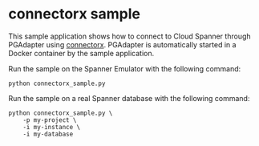 # connectorx sample

This sample application shows how to connect to Cloud Spanner through PGAdapter using
[connectorx](https://sfu-db.github.io/connector-x/intro.html).
PGAdapter is automatically started in a Docker container by the sample application.

Run the sample on the Spanner Emulator with the following command:

```shell
python connectorx_sample.py
```

Run the sample on a real Spanner database with the following command:

```shell
python connectorx_sample.py \
    -p my-project \
    -i my-instance \
    -i my-database
```
